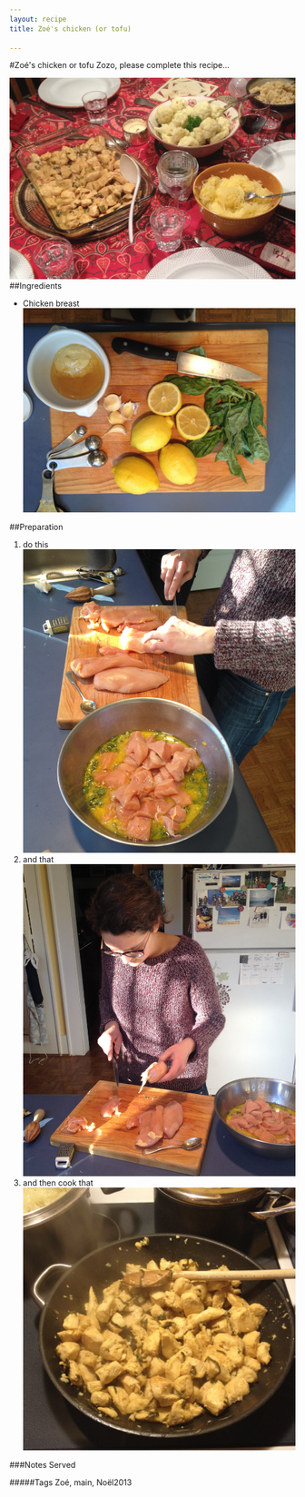 ```yaml
---
layout: recipe
title: Zoé's chicken (or tofu) 

---
```


#Zoé's chicken or tofu
Zozo, please complete this recipe...

![image](img/zoe_chicken_or_tofu4.jpg)
##Ingredients
* Chicken breast   
![image](img/zoe_chicken_or_tofu2.jpg)

##Preparation
1. do this   
![image](img/zoe_chicken_or_tofu3.jpg)
2. and that   
![image](img/zoe_chicken_or_tofu5.jpg)
3. and then cook that   
![image](img/zoe_chicken_or_tofu1.jpg)
 
###Notes
Served


#####Tags
Zoé, main, Noël2013
